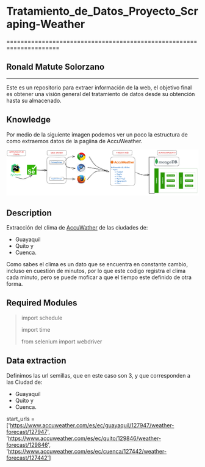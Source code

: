 # Tratamiento_de_Datos_Proyecto_Scraping-Weather

=====================================================================
## Ronald Matute Solorzano

-----

Este es un repositorio para extraer información de la web, el objetivo final es obtener una visión general del tratamiento de datos desde su obtención hasta su almacenado.

## Knowledge
Por medio de la siguiente imagen podemos ver un poco la estructura de como extraemos datos de la pagiina de AccuWeather.

![img.png](Imagenes/img.png)

## Description

Extracción del clima de [AccuWather](https://www.accuweather.com/) de las ciudades de:
* Guayaquil 
* Quito y 
* Cuenca.

Como sabes el clima es un dato que se encuentra en constante cambio, incluso en cuestión de minutos, por lo que este codigo registra el clima cada 
minuto, pero se puede moficar a que el tiempo este definido de otra forma.

## Required Modules

>import schedule<p>
>import time<p>
>from selenium import webdriver

## Data extraction
Definimos las url semillas, que en este caso son 3, y que corresponden a las Ciudad de:
* Guayaquil 
* Quito y 
* Cuenca.
        
start_urls = ['https://www.accuweather.com/es/ec/guayaquil/127947/weather-forecast/127947',
              'https://www.accuweather.com/es/ec/quito/129846/weather-forecast/129846',
              'https://www.accuweather.com/es/ec/cuenca/127442/weather-forecast/127442']

